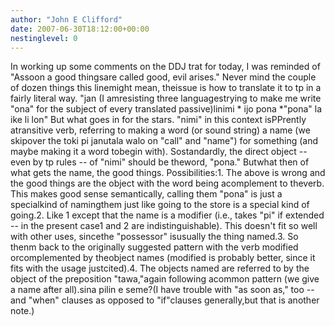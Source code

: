 ```yaml
---
author: "John E Clifford"
date: 2007-06-30T18:12:00+00:00
nestinglevel: 0
---
```

In working up some comments on the DDJ trat for today, I was reminded of "Assoon a good thingsare called good, evil arises." Never mind the couple of dozen things this linemight mean, theissue is how to translate it to tp in a fairly literal way. "jan (I amresisting three languagestrying to make me write "ona" for the subject of every translated passive)linimi \* ijo pona \*"pona" la ike li lon" But what goes in for the stars. "nimi" in this context isPPrently atransitive verb, referring to making a word (or sound string) a name (we skipover the toki pi janutala walo on "call" and "name") for something (and maybe making it a word tobegin with). Sostandardly, the direct object --
 even by tp rules --
 of "nimi" should be theword, "pona." Butwhat then of what gets the name, the good things. Possibilities:1. The above is wrong and the good things are the object with the word being acomplement to theverb. This makes good sense semantically, calling them "pona" is just a specialkind of namingthem just like going to the store is a special kind of going.2. Like 1 except that the name is a modifier (i.e., takes "pi" if extended --
in the present case1 and 2 are indistinguishable). This doesn't fit so well with other uses, sincethe "possessor" isusually the thing named.3. So thenm back to the originally suggested pattern with the verb modified orcomplemented by theobject names (modified is probably better, since it fits with the usage justcited).4. The objects named are referred to by the object of the preposition "tawa,"again following acommon pattern (we give a name after all).sina pilin e seme?(I have trouble with "as soon as," too --
 and "when" clauses as opposed to "if"clauses generally,but that is another note.)